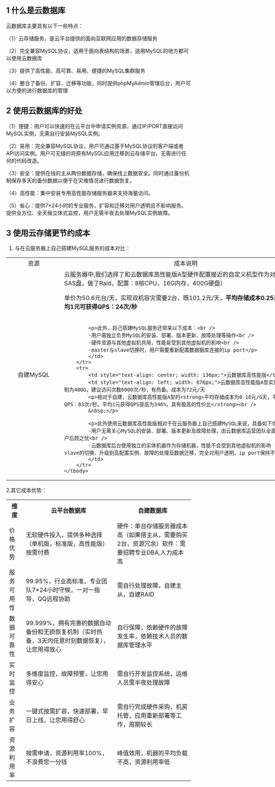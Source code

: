## 1 什么是云数据库

云数据库主要具有以下一些特点：

（1）云存储服务，是云平台提供的面向互联网应用的数据存储服务

（2）完全兼容MySQL协议，适用于面向表结构的场景，适用MySQL的地方都可以使用云数据库

（3）提供了高性能、高可靠、易用、便捷的MySQL集群服务

（4）整合了备份、扩容、迁移等功能，同时提供phpMyAdmin管理后台，用户可以方便的进行数据库的管理
## 2 使用云数据库的好处
（1）便捷：用户可以快速的在云平台中申请实例资源，通过IP/PORT直接访问MySQL实例，无需自行安装MySQL实例。

（2）易用：完全兼容MySQL协议，用户可通过基于MySQL协议的客户端或者API访问实例。用户可无缝的将原有MySQL应用迁移到云存储平台，无需进行任何的代码改造。

（3）安全：提供在线的主从两份数据存储，确保线上数据安全。同时通过备份机制保存多天的备份数据以便于在灾难情况进行数据恢复。

（4）高性能：集中安装专用高性能存储服务器来支持海量访问。

（5）省心：提供7×24小时的专业服务，扩容和迁移对用户透明且不影响服务。提供全方位、全天候立体式监控，用户无需半夜去处理MySQL实例故障。

## 3 使用云存储更节约成本
1. 与在云服务器上自己搭建MySQL服务的成本对比： 

<table style="width:828px">
	<tbody>
		<tr>
			<td style="text-align: center; width: 136px;">资源</td>
			<td style="text-align: center; width: 676px;">成本说明</td>
		</tr>
		<tr>
			<td style="text-align: center; width: 136px;">自建MySQL</td>
			<td style="text-align: left; width: 676px;">云服务器中,我们选择了和云数据库高性能版A型硬件配置接近的自定义机型作为对比（采用SAS盘，做了Raid，配置：8核CPU，16G内存，400G硬盘）
			<p>单价为50.6元台/天，实现双机容灾需要2台，既101.2元/天，<strong>平均存储成本0.25元/G天，平均1元可获得QPS：24次/秒</strong><br />
			&nbsp;</p>

			<p>此外，自己搭建MySQL服务还带来以下成本：<br />
			-用户需独立负责MySQL的安装、部署、版本更新、故障处理等操作<br />
			-硬件资源与其他虚拟机共用，性能易受到其他虚拟机的影响<br />
			-master与slave切换时，用户需要重新配置数据据库连接的ip port</p>
			</td>
		</tr>
		<tr>
			<td style="text-align: center; width: 136px;">云数据库高性能版</td>
			<td style="text-align: left; width: 676px;">云数据库高性能版A型实例，其容量限制为400G，建议访问次数6000次/秒，有热备。成本为72元/天
			<p>相对于自建，云数据库高性能版A型的<strong>平均存储成本为0.18元/G天，平均1元可获得QPS：83次/秒。平均1元获得QPS提高为346%，具有极高的性价比</strong><br />
			&nbsp;</p>

			<p>此外使用云数据库高性能版相对于在云服务器上自己搭建MySQL来说，具备如下优势：<br />
			-用户无需关心MySQL的安装、部署、版本更新及故障处理，由云数据库运营团队全面负责，免除用户后顾之忧<br />
			-云数据库后台使用独立的实体机器作为存储机器，性能不会受到其他虚拟机的影响 -master与slave的切换、升级到高配置实例、故障的处理及数据迁移，完全对用户透明，ip port保持不变</p>
			</td>
		</tr>
	</tbody>
</table>

2.其它成本优势：

<table >
	<tbody>
		<tr>
			<th>维度</th>
			<th>云平台数据库</th>
			<th>自建数据库</th>
		</tr>
		<tr>
			<td>价格优势</td>
			<td>无软硬件投入，提供多种选择（单机版，标准版，高性能版）按需付费</td>
			<td>硬件：单台存储服务器成本高（如果搭主从，需要购买2台，资源冗余）软件：需要招聘专业DBA,人力成本高</td>
		</tr>
		<tr>
			<td>服务可用性</td>
			<td>99.95%，行业高标准，专业团队7*24小时守候，一对一指导，QQ远程协助</td>
			<td>需自行处理故障，自建主从，自建RAID</td>
		</tr>
		<tr>
			<td>数据可靠性</td>
			<td>99.999%，拥有完善的数据自动备份和无损恢复机制（实时热备，3天内任意时刻数据恢复），让您用得放心</td>
			<td>自行保障，依赖硬件的故障发生率，依赖技术人员的数据库管理水平</td>
		</tr>
		<tr>
			<td>实时监控</td>
			<td>多维度监控，故障预警，让您用得安心</td>
			<td>需自行开发监控系统，运维人员需半夜处理故障</td>
		</tr>
		<tr>
			<td>业务扩容</td>
			<td>一键式按需扩容，快速部署，早日上线，让您用得舒心</td>
			<td>需自行完成硬件采购，机房托管，应用重新部署等工作，周期较长</td>
		</tr>
		<tr>
			<td>资源利用率</td>
			<td>按需申请，资源利用率100%，不浪费您一分钱</td>
			<td>峰值效用，机器的平均负载不高，资源利用率低</td>
		</tr>
	</tbody>
</table>

